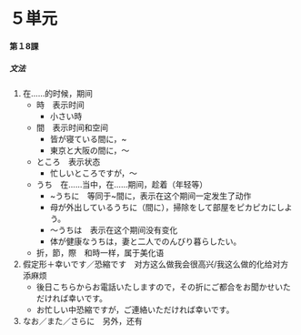 # ５単元
#### 第１8課
##### 文法
1. 在……的时候，期间
	- 時　表示时间
		- 小さい時
	- 間　表示时间和空间
		- 皆が寝ている間に，~
		- 東京と大阪の間に，～
	- ところ　表示状态
		- 忙しいところですが，～
	- うち　在……当中，在……期间，趁着（年轻等）
		- ~うちに　等同于~間に，表示在这个期间一定发生了动作
		- 母が外出しているうちに（間に），掃除をして部屋をピカピカにしよう。
		- ～うちは　表示在这个期间没有变化
		- 体が健康なうちは，妻と二人でのんびり暮らしたい。
	- 折，節，際　和時一样，属于美化语
1. 假定形＋幸いです／恐縮です　对方这么做我会很高兴/我这么做的化给对方添麻烦
	- 後日こちらからお電話いたしますので，その折にご都合をお聞かせいただければ幸いです。
	- お忙しい中恐縮ですが，ご連絡いただければ幸いです。
1. なお／また／さらに　另外，还有
